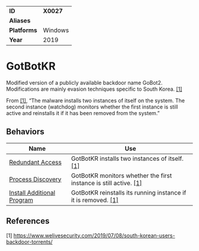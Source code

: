 |||
|---------|------------------------|
|**ID**|**X0027**|
|**Aliases**| |
|**Platforms**|Windows|
|**Year**| 2019 |


GotBotKR
========
Modified version of a publicly available backdoor name GoBot2. Modifications are mainly evasion techniques specific to South Korea. [[1]](#1)

From [[1]](#1), “The malware installs two instances of itself on the system. The second instance (watchdog) monitors whether the first instance is still active and reinstalls it if it has been removed from the system.”

Behaviors
---------
|Name|Use|
|---------------------|-------------------------------------------------------|
| [Redundant Access](https://github.com/MBCProject/mbc-markdown/blob/master/defense-evasion/redundant-access.md) | GotBotKR installs two instances of itself. [[1]](#1)|
| [Process Discovery](https://github.com/MBCProject/mbc-markdown/blob/master/discovery/process-discover.md) | GotBotKR monitors whether the first instance is still active. [[1]](#1)|
| [Install Additional Program](https://github.com/MBCProject/mbc-markdown/blob/master/execution/install-second-prog.md) | GotBotKR reinstalls its running instance if it is removed. [[1]](#1)|

References
----------
<a name="1">[1]</a> https://www.welivesecurity.com/2019/07/08/south-korean-users-backdoor-torrents/